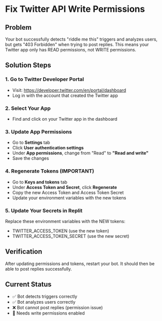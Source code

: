 # Fix Twitter API Write Permissions

## Problem
Your bot successfully detects "riddle me this" triggers and analyzes users, but gets "403 Forbidden" when trying to post replies. This means your Twitter app only has READ permissions, not WRITE permissions.

## Solution Steps

### 1. Go to Twitter Developer Portal
- Visit: https://developer.twitter.com/en/portal/dashboard
- Log in with the account that created the Twitter app

### 2. Select Your App
- Find and click on your Twitter app in the dashboard

### 3. Update App Permissions
- Go to **Settings** tab
- Click **User authentication settings**
- Under **App permissions**, change from "Read" to **"Read and write"**
- Save the changes

### 4. Regenerate Tokens (IMPORTANT)
- Go to **Keys and tokens** tab
- Under **Access Token and Secret**, click **Regenerate**
- Copy the new Access Token and Access Token Secret
- Update your environment variables with the new tokens

### 5. Update Your Secrets in Replit
Replace these environment variables with the NEW tokens:
- TWITTER_ACCESS_TOKEN (use the new token)
- TWITTER_ACCESS_TOKEN_SECRET (use the new secret)

## Verification
After updating permissions and tokens, restart your bot. It should then be able to post replies successfully.

## Current Status
- ✅ Bot detects triggers correctly
- ✅ Bot analyzes users correctly  
- ❌ Bot cannot post replies (permission issue)
- 🔧 Needs write permissions enabled